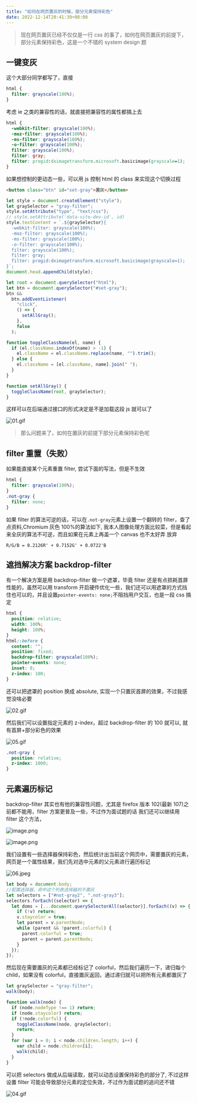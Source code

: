 ```yaml
---
title: "如何在网页置灰的时候，部分元素保持彩色"
date: 2022-12-14T20:41:39+08:00
---
```


> 现在网页置灰已经不仅仅是一行 css 的事了，如何在网页置灰的前提下，部分元素保持彩色，这是一个不错的 system design 题

## 一键变灰

这个大部分同学都写了，直接

```css
html {
  filter: grayscale(100%);
}
```

考虑 ie 之类的兼容性的话，就直接把兼容性的属性都搞上去

```css
html {
  -webkit-filter: grayscale(100%);
  -moz-filter: grayscale(100%);
  -ms-filter: grayscale(100%);
  -o-filter: grayscale(100%);
  filter: grayscale(100%);
  filter: gray;
  filter: progid:dximagetransform.microsoft.basicimage(grayscale=1);
}
```

如果想控制的更动态一些，可以用 js 控制 html 的 class 来实现这个切换过程

```html
<button class="btn" id="set-gray">置灰</button>
```

```javascript
let style = document.createElement("style");
let graySelector = "gray-filter";
style.setAttribute("type", "text/css");
// style.setAttribute('data-vite-dev-id', id)
style.textContent = `.${graySelector}{
  -webkit-filter: grayscale(100%);
  -moz-filter: grayscale(100%);
  -ms-filter: grayscale(100%);
  -o-filter: grayscale(100%);
  filter: grayscale(100%);
  filter: gray;
  filter: progid:dximagetransform.microsoft.basicimage(grayscale=1);
}`;
document.head.appendChild(style);

let root = document.querySelector("html");
let btn = document.querySelector("#set-gray");
btn &&
  btn.addEventListener(
    "click",
    () => {
      setAllGray();
    },
    false
  );

function toggleClassName(el, name) {
  if (el.className.indexOf(name) > -1) {
    el.className = el.className.replace(name, "").trim();
  } else {
    el.className = [el.className, name].join(" ");
  }
}

function setAllGray() {
  toggleClassName(root, graySelector);
}
```

这样可以在后端通过接口的形式决定是不是加载这段 js 就可以了

![01.gif](https://p3-juejin.byteimg.com/tos-cn-i-k3u1fbpfcp/71936e0bca774644a7eb24af5b4cd84d~tplv-k3u1fbpfcp-zoom-in-crop-mark:4536:0:0:0.awebp?)

> 那么问题来了，如何在置灰的前提下部分元素保持彩色呢

## filter 重置（失败）

如果能直接某个元素重置 filter, 尝试下面的写法，但是不生效

```css
html {
  filter: grayscale(100%);
}
.not-gray {
  filter: none;
}
```

如果 filter 的算法可逆的话，可以在`.not-gray`元素上设置一个翻转的 filter，查了点资料,Chromium 灰色 100%的算法如下, 我本人图像处理方面比较菜，但是看起来全灰的算法不可逆，而且如果在元素上再盖一个 canvas 也不太好弄 放弃

```
R/G/B = 0.2126R' + 0.7152G' + 0.0722'B
```

## 遮挡解决方案 backdrop-filter

有一个解决方案是用 backdrop-filter 做一个遮罩，毕竟 filter 还是有点损耗首屏性能的，虽然可以用 transform 开启硬件优化一些，我们还可以用遮罩的方式挡住也可以的，并且设置`pointer-events: none;`不阻挡用户交互，也是一段 css 搞定

```css
html {
  position: relative;
  width: 100%;
  height: 100%;
}
html::before {
  content: "";
  position: fixed;
  backdrop-filter: grayscale(100%);
  pointer-events: none;
  inset: 0;
  z-index: 100;
}
```

还可以把遮罩的 position 换成 absolute, 实现一个只置灰首屏的效果，不过我感觉没啥必要

![02.gif](https://p3-juejin.byteimg.com/tos-cn-i-k3u1fbpfcp/4bf01e0235824086a9f9ad68fe57960c~tplv-k3u1fbpfcp-zoom-in-crop-mark:4536:0:0:0.awebp?)

然后我们可以设置指定元素的 z-index，超过 backdrop-filter 的 100 就可以, 就有首屏+部分彩色的效果

![05.gif](https://p6-juejin.byteimg.com/tos-cn-i-k3u1fbpfcp/a53bffbbd1b74260bba618ec60842164~tplv-k3u1fbpfcp-zoom-in-crop-mark:4536:0:0:0.awebp?)

```css
.not-gray {
  position: relative;
  z-index: 1000;
}
```

## 元素遍历标记

backdrop-filter 其实也有他的兼容性问题，尤其是 firefox 版本 102(最新 107)之前都不能用，filter 方案更普及一些，不过作为面试题的话 我们还可以继续用 filter 这个方法，

![image.png](https://p1-juejin.byteimg.com/tos-cn-i-k3u1fbpfcp/d92347f45b2b4768bfc8129d7292d851~tplv-k3u1fbpfcp-zoom-in-crop-mark:4536:0:0:0.awebp?)

![image.png](https://p6-juejin.byteimg.com/tos-cn-i-k3u1fbpfcp/d61f548cf85841b7bc15e5c79e5580be~tplv-k3u1fbpfcp-zoom-in-crop-mark:4536:0:0:0.awebp?)

我们设置有一些选择器保持彩色，然后统计出当前这个网页中，需要置灰的元素，网页是一个属性结果，我们先对选中元素的父元素进行遍历标记

![06.jpeg](https://p1-juejin.byteimg.com/tos-cn-i-k3u1fbpfcp/8466aa5236e9479297974322eab588e2~tplv-k3u1fbpfcp-zoom-in-crop-mark:4536:0:0:0.awebp?)

```javascript
let body = document.body;
//配置选择器，命中这个列表选择器的不置灰
let selectors = ["#not-gray2", ".not-gray3"];
selectors.forEach((selector) => {
  let doms = [...document.querySelectorAll(selector)].forEach((v) => {
    if (!v) return;
    v.staycolor = true;
    let parent = v.parentNode;
    while (parent && !parent.colorful) {
      parent.colorful = true;
      parent = parent.parentNode;
    }
  });
});
```

然后现在需要置灰的元素都已经标记了 colorful，然后我们遍历一下，递归每个 child，如果没有 colorful，直接置灰返回，通过递归就可以把所有元素都置灰了

```js
let graySelector = "gray-filter";
walk(body);

function walk(node) {
  if (node.nodeType !== 1) return;
  if (node.staycolor) return;
  if (!node.colorful) {
    toggleClassName(node, graySelector);
    return;
  }
  for (var i = 0; i < node.children.length; i++) {
    var child = node.children[i];
    walk(child);
  }
}
```

可以把 selectors 做成从后端读取，就可以动态设置保持彩色的部分了, 不过这样设置 filter 可能会导致部分元素的定位失效，不过作为面试题的追问还不错

![04.gif](https://p6-juejin.byteimg.com/tos-cn-i-k3u1fbpfcp/f7a2de7d0ecc45b88000a98c95422af2~tplv-k3u1fbpfcp-zoom-in-crop-mark:4536:0:0:0.awebp?)
